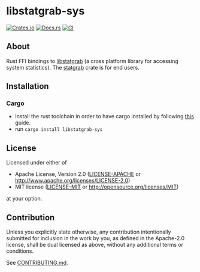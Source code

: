 # libstatgrab-sys

[![Crates.io](https://img.shields.io/crates/v/libstatgrab-sys.svg)](https://crates.io/crates/libstatgrab-sys)
[![Docs.rs](https://docs.rs/libstatgrab-sys/badge.svg)](https://docs.rs/libstatgrab-sys)
[![CI](https://github.com/adamflott/libstatgrab-sys/workflows/CI/badge.svg)](https://github.com/adamflott/libstatgrab-sys/actions)

## About

Rust FFI bindings to [libstatgrab](https://libstatgrab.org/) (a cross platform
library for accessing system statistics). The
[statgrab](https://crates.io/crates/statgrab) crate is for end users.

## Installation

### Cargo

* Install the rust toolchain in order to have cargo installed by following
  [this](https://www.rust-lang.org/tools/install) guide.
* run `cargo install libstatgrab-sys`

## License

Licensed under either of

 * Apache License, Version 2.0
   ([LICENSE-APACHE](LICENSE-APACHE) or http://www.apache.org/licenses/LICENSE-2.0)
 * MIT license
   ([LICENSE-MIT](LICENSE-MIT) or http://opensource.org/licenses/MIT)

at your option.

## Contribution

Unless you explicitly state otherwise, any contribution intentionally submitted
for inclusion in the work by you, as defined in the Apache-2.0 license, shall be
dual licensed as above, without any additional terms or conditions.

See [CONTRIBUTING.md](CONTRIBUTING.md).
